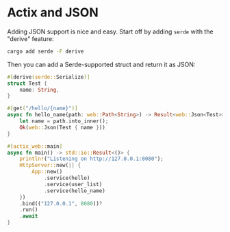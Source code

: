 # Actix and JSON

Adding JSON support is nice and easy. Start off by adding `serde` with the "derive" feature:

```bash
cargo add serde -F derive
```

Then you can add a Serde-supported struct and return it as JSON:

```rust
#[derive(serde::Serialize)]
struct Test {
    name: String,
}

#[get("/hello/{name}")]
async fn hello_name(path: web::Path<String>) -> Result<web::Json<Test>> {
    let name = path.into_inner();
    Ok(web::Json(Test { name }))
}

#[actix_web::main]
async fn main() -> std::io::Result<()> {
    println!("Listening on http://127.0.0.1:8080");
    HttpServer::new(|| {
        App::new()
            .service(hello)
            .service(user_list)
            .service(hello_name)
    })
    .bind(("127.0.0.1", 8080))?
    .run()
    .await
}
```
